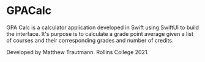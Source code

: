 # GPACalc


GPA Calc is a calculator application developed in Swift using SwiftUI to build the interface. 
It's purpose is to calculate a grade point average given a list of courses and their corresponding grades and number of credits.

Developed by Matthew Trautmann. Rollins College 2021. 
